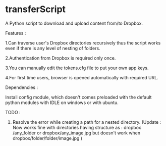 transferScript
==============
A Python script to download and upload content from/to Dropbox.

Features :

1.Can traverse user's Dropbox directories recursively thus the script works even if there is any level of nesting of folders.

2.Authentication from Dropbox is required only once.

3.You can manually edit the tokens.cfg file to put your own app keys.

4.For first time users, browser is opened automatically with required URL.

Dependencies :

Install config module, which doesn't comes preloaded with the default python modules with IDLE on windows or with ubuntu.



TODO :
1. Resolve the error while creating a path for a nested directory.
(Update : Now works fine with directories having structure as : dropbox /any_folder or dropbox/any_image.jpg
but doesn't work when dropbox/folder/folder/image.jpg
)

